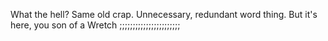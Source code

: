 What the hell? Same old crap. Unnecessary, redundant word thing. But it's here, you son of a Wretch ;;;;;;;;;;;;;;;;;;;;;;;

